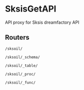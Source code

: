 # SksisGetAPI
API proxy for Sksis dreamfactory API
## Routers
```
/sksoil/
```
```
/sksoil/_schema/
```
```
/sksoil/_table/
```
```
/sksoil/_proc/
```
```
/sksoil/_func/
```
